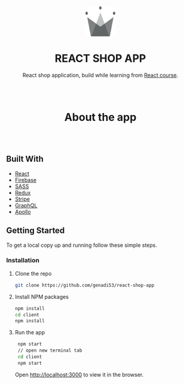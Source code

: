 <!-- PROJECT LOGO -->
<br />
<p align="center">
  <a href="https://github.com/genadi53/react-shop-app">
    <img src="src/assets/crown.svg" alt="Logo" width="80" height="80">
  </a>

<br />
  <h1 align="center">REACT SHOP APP</h1>

  <p align="center">
    React shop application, build while learning from <a href="https://www.udemy.com/course/complete-react-developer-zero-to-mastery">React course</a>.
  </p>
  <br/>  <br/>

<!-- ABOUT THE PROJECT -->

<h1 align="center">About the app</h1>
<p></p>

<br/> <br/>

## Built With

- [React](https://reactjs.org/)
- [Firebase](https://www.typescriptlang.org/)
- [SASS](https://sass-lan)
- [Redux](https://redux.js.org/)
- [Stripe](https://stripe.com/en-ee)
- [GraphQL](https://graphql.org/)
- [Apollo](https://www.apollographql.com/)
<!-- GETTING STARTED -->

## Getting Started

To get a local copy up and running follow these simple steps.

### Installation

1. Clone the repo
   ```sh
   git clone https://github.com/genadi53/react-shop-app
   ```
2. Install NPM packages
   ```sh
   npm install
   cd client
   npm install
   ```
3. Run the app

   ```sh
    npm start
    // open new terminal tab
    cd client
    npm start

   ```

   Open [http://localhost:3000](http://localhost:3000) to view it in the browser.
